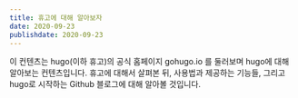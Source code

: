 ```yaml
---
title: 휴고에 대해 알아보자
date: 2020-09-23
publishdate: 2020-09-23
---
```

이 컨텐츠는 hugo(이하 휴고)의 공식 홈페이지 gohugo.io 를 둘러보며 hugo에 대해 알아보는 컨텐츠입니다. 휴고에 대해서 살펴본 뒤, 사용법과 제공하는 기능들, 그리고 hugo로 시작하는 Github 블로그에 대해 알아볼 것입니다. 